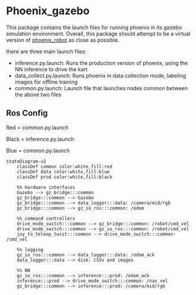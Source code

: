 # Phoenix_gazebo

This package contains the launch files for running phoenix in its gazebo simulation environment. Overall, this package
should attempt to be a virtual version of [phoenix_robot](phoenix_robot.md) as close as possible.

there are three main launch files:
- inference.py.launch: Runs the production version of phoenix, using the NN inference to drive the kart
- data_collect.py.launch: Runs phoenix in data collection mode, labeling images for offline training
- common.py.launch: Launch file that launches nodes common between the above two files

## Ros Config

Red = common.py.launch

Black = inference.py.launch

Blue = common.py.launch

```mermaid
stateDiagram-v2
    classDef common color:white,fill:red
    classDef data color:white,fill:blue
    classDef prod color:white,fill:black

    %% Hardware interfaces
    Gazebo --> gz_bridge:::common
    gz_bridge:::common --> Gazebo
    gz_bridge:::common --> data_logger:::data: /camera/mid/rgb
    gz_bridge:::common --> gz_io_ros:::common: /odom
    
    %% command controllers
    drive_mode_switch:::common --> gz_bridge:::common: /robot/cmd_vel
    drive_mode_switch:::common --> gz_io_ros:::common: /robot/cmd_vel
    joy_to_teleop_twist:::common --> drive_mode_switch:::common: /cmd_vel

    %% logging
    gz_io_ros:::common --> data_logger:::data: /odom_ack
    data_logger:::data --> disk: CSVs and images

    %% NN
    gz_io_ros:::common --> inference:::prod: /odom_ack
    inference:::prod --> drive_mode_switch:::common: /nav_vel
    gz_bridge:::common --> inference:::prod: /camera/mid/rgb
```